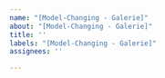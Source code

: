 ```yaml
---
name: "[Model-Changing - Galerie]"
about: "[Model-Changing - Galerie]"
title: ''
labels: "[Model-Changing - Galerie]"
assignees: ''

---
```



